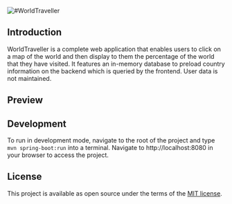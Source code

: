 ![#WorldTraveller](https://fontmeme.com/permalink/210209/cf641c6251baa465c04a44f0f4dada67.png)

## Introduction

WorldTraveller is a complete web application that enables users to click on a map of the world and then display to them the percentage of the world
that they have visited. It features an in-memory database to preload country information on the backend which is queried by the frontend. User data is not 
maintained.

## Preview



## Development

To run in development mode, navigate to the root of the project and type `mvn spring-boot:run` into a terminal. Navigate to http://localhost:8080 in your browser to access the project.


## License
This project is available as open source under the terms of the [MIT license](https://opensource.org/licenses/MIT).
